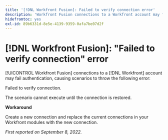 ```yaml
---
title: '[!DNL Workfront Fusion]: Failed to verify connection error'
description: 'Workfront Fusion connections to a Workfront account may fail authentication, causing scenarios to throw the following error: Failed to verify connection.'
hidefromtoc: yes
exl-id: 89b6331d-8e5e-4139-9359-0afa7be07d2f
---
```

# [!DNL Workfront Fusion]: "Failed to verify connection" error

<!--This article is live by request for the workaround-->

[!UICONTROL Workfront Fusion] connections to a [!DNL Workfront] account may fail authentication, causing scenarios to throw the following error: 

Failed to verify connection.

The scenario cannot execute until the connection is restored.

**Workaround**

Create a new connection and replace the current connections in your Workfront modules with the new connection.

_First reported on September 8, 2022._
